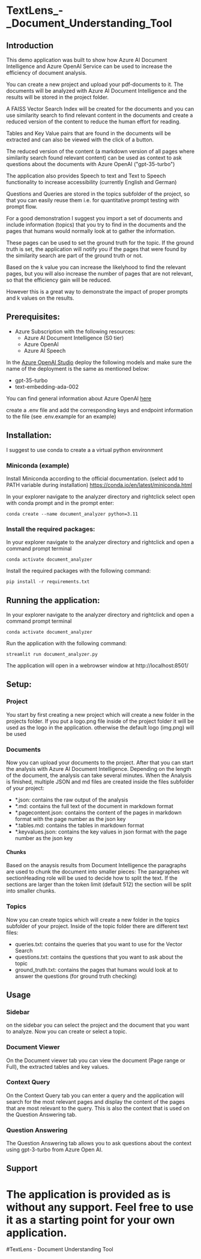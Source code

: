 # TextLens_-_Document_Understanding_Tool
## Introduction
This demo application was built to show how Azure AI Document Intelligence and Azure OpenAI Service can be used to increase the efficiency of document analysis.

You can create a new project and upload your pdf-documents to it. The documents will be analyzed with Azure AI Document Intelligence and the results will be stored in the project folder.

A FAISS Vector Search Index will be created for the documents and you can use similarity search to find relevant content in the documents and create a reduced version of the content to reduce the human effort for reading.

Tables and Key Value pairs that are found in the documents will be extracted and can also be viewed with the click of a button.

The reduced version of the content (a markdown version of all pages where similarity search found relevant content) can be used as context to ask questions about the documents with Azure OpenAI ("gpt-35-turbo")

The application also provides Speech to text and Text to Speech functionality to increase accessibility (currently English and German)

Questions and Queries are stored in the topics subfolder of the project, so that you can easily reuse them i.e. for quantitative prompt testing with prompt flow.

For a good demonstration I suggest you import a set of documents and include information (topics) that you try to find in the documents and the pages that humans would normally look at to gather the information.

These pages can be used to set the ground truth for the topic. If the ground truth is set, the application will notify you if the pages that were found by the similarity search are part of the ground truth or not.

Based on the k value you can increase the likelyhood to find the relevant pages, but you will also increase the number of pages that are not relevant, so that the efficiency gain will be reduced.

However this is a great way to demonstrate the impact of proper prompts and k values on the results.

## Prerequisites:
- Azure Subscription with the following resources:
  - Azure AI Document Intelligence (S0 tier)
  - Azure OpenAI
  - Azure AI Speech
 
In the [Azure OpenAI Studio](https://oai.azure.com/portal) deploy the following models and make sure the name of the deployment is the same as mentioned below:
- gpt-35-turbo
- text-embedding-ada-002

You can find general information about Azure OpenAI [here](https://learn.microsoft.com/en-us/training/modules/explore-azure-openai/)


create a .env file and add the corresponding keys and endpoint information to the file (see .env.example for an example)

## Installation:
I suggest to use conda to create a a virtual python environment 

### Miniconda (example)
Install Miniconda according to the official documentation. (select add to PATH variable during installation)
https://conda.io/en/latest/miniconda.html

In your explorer navigate to the analyzer directory and rightclick
select open with conda prompt and in the prompt enter:

    conda create --name document_analyzer python=3.11

### Install the required packages:
In your explorer navigate to the analyzer directory and rightclick and open a command prompt terminal

    conda activate document_analyzer

Install the required packages with the following command:

    pip install -r requirements.txt

## Running the application:
In your explorer navigate to the analyzer directory and rightclick and open a command prompt terminal

    conda activate document_analyzer

Run the application with the following command:

    streamlit run document_analyzer.py

The application will open in a webrowser window at http://localhost:8501/

## Setup:
### Project
You start by first creating a new project which will create a new folder in the projects folder.
If you put a logo.png file inside of the project folder it will be used as the logo in the application. otherwise the default logo (img.png) will be used

### Documents
Now you can upload your documents to the project.
After that you can start the analysis with Azure AI Document Intelligence.
Depending on the length of the document, the analysis can take several minutes.
When the Analysis is finished, multiple JSON and md files are created inside the files subfolder of your project:
- *.json: contains the raw output of the analysis
- *.md: contains the full text of the document in markdown format
- *.pagecontent.json: contains the content of the pages in markdown format with the page number as the json key
- *.tables.md: contains the tables in markdown format
- *.keyvalues.json: contains the key values in json format with the page number as the json key

#### Chunks
Based on the anaysis results from Document Intelligence the paragraphs are used to chunk the document into smaller pieces:
The paragraphes wit sectionHeading role will be used to decide how to split the text. If the sections are larger than the token limit (default 512) the section will be split into smaller chunks.

### Topics
Now you can create topics which will create a new folder in the topics subfolder of your project.
Inside of the topic folder there are different text files:
- queries.txt: contains the queries that you want to use for the Vector Search
- questions.txt: contains the questions that you want to ask about the topic
- ground_truth.txt: contains the pages that humans would look at to answer the questions  (for ground truth checking)

## Usage
### Sidebar
on the sidebar you can select the project and the document that you want to analyze.
Now you can create or select a topic.

### Document Viewer
On the Document viewer tab you can view the document (Page range or Full), the extracted tables and key values.

### Context Query
On the Context Query tab you can enter a query and the application will search for the most relevant pages and display the content of the pages that are most relevant to the query. This is also the context that is used on the Question Answering tab.

### Question Answering
The Question Answering tab allows you to ask questions about the context using gpt-3-turbo from Azure Open AI.

## Support
The application is provided as is without any support.
Feel free to use it as a starting point for your own application.
=======
#TextLens - Document Understanding Tool
